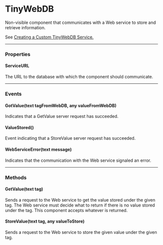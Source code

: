 # TinyWebDB

Non-visible component that communicates with a Web service to store and retrieve information.

See [Creating a Custom TinyWebDB Service.](http://ai2.appinventor.mit.edu/reference/other/tinywebdb.html)

---

### Properties

#### ServiceURL

The URL to the database with which the component should communicate.

---

### Events

#### GotValue(text tagFromWebDB, any valueFromWebDB)

Indicates that a GetValue server request has succeeded.

#### ValueStored()

Event indicating that a StoreValue server request has succeeded.

#### WebServiceError(text message)

Indicates that the communication with the Web service signaled an error.

---

### Methods

#### GetValue(text tag)

Sends a request to the Web service to get the value stored under the given tag. The Web service must decide what to return if there is no value stored under the tag. This component accepts whatever is returned.

#### StoreValue(text tag, any valueToStore)

Sends a request to the Web service to store the given value under the given tag.
